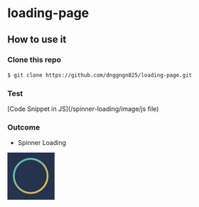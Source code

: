 # loading-page

## How to use it
### Clone this repo

```bash
$ git clone https://github.com/dnggngn825/loading-page.git
```

### Test

[Code Snippet in JS](/spinner-loading/image/js file)

### Outcome
- Spinner Loading


![Spinner Loading](/spinner-loading/image/outcome.gif)
